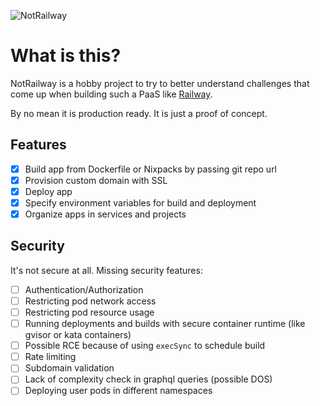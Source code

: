 ![NotRailway](https://i.imgur.com/4MGZ0be.gif)

# What is this?

NotRailway is a hobby project to try to better understand challenges that come up when building such a PaaS like [Railway](https://railway.app/).

By no mean it is production ready. It is just a proof of concept.

## Features

- [x] Build app from Dockerfile or Nixpacks by passing git repo url
- [x] Provision custom domain with SSL
- [x] Deploy app
- [x] Specify environment variables for build and deployment
- [x] Organize apps in services and projects

## Security

It's not secure at all. Missing security features:

- [ ] Authentication/Authorization
- [ ] Restricting pod network access
- [ ] Restricting pod resource usage
- [ ] Running deployments and builds with secure container runtime (like gvisor or kata containers)
- [ ] Possible RCE because of using `execSync` to schedule build
- [ ] Rate limiting
- [ ] Subdomain validation
- [ ] Lack of complexity check in graphql queries (possible DOS)
- [ ] Deploying user pods in different namespaces
